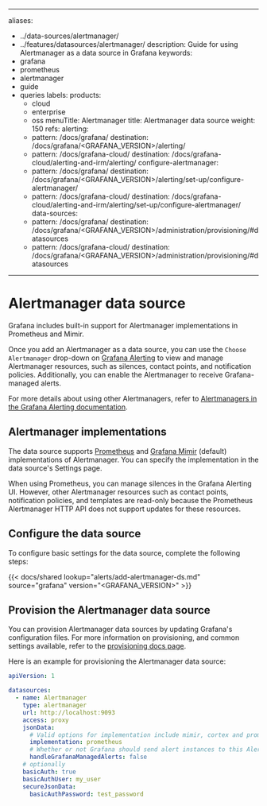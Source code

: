 -----

aliases:

- ../data-sources/alertmanager/
- ../features/datasources/alertmanager/
  description: Guide for using Alertmanager as a data source in Grafana
  keywords:
- grafana
- prometheus
- alertmanager
- guide
- queries
  labels:
  products:
  - cloud
  - enterprise
  - oss
    menuTitle: Alertmanager
    title: Alertmanager data source
    weight: 150
    refs:
    alerting:
  - pattern: /docs/grafana/
    destination: /docs/grafana/\<GRAFANA\_VERSION\>/alerting/
  - pattern: /docs/grafana-cloud/
    destination: /docs/grafana-cloud/alerting-and-irm/alerting/
    configure-alertmanager:
  - pattern: /docs/grafana/
    destination: /docs/grafana/\<GRAFANA\_VERSION\>/alerting/set-up/configure-alertmanager/
  - pattern: /docs/grafana-cloud/
    destination: /docs/grafana-cloud/alerting-and-irm/alerting/set-up/configure-alertmanager/
    data-sources:
  - pattern: /docs/grafana/
    destination: /docs/grafana/\<GRAFANA\_VERSION\>/administration/provisioning/\#datasources
  - pattern: /docs/grafana-cloud/
    destination: /docs/grafana/\<GRAFANA\_VERSION\>/administration/provisioning/\#datasources

-----

# Alertmanager data source

Grafana includes built-in support for Alertmanager implementations in Prometheus and Mimir.

Once you add an Alertmanager as a data source, you can use the `Choose Alertmanager` drop-down on [Grafana Alerting](ref:alerting) to view and manage Alertmanager resources, such as silences, contact points, and notification policies. Additionally, you can enable the Alertmanager to receive Grafana-managed alerts.

For more details about using other Alertmanagers, refer to [Alertmanagers in the Grafana Alerting documentation](ref:configure-alertmanager).

## Alertmanager implementations

The data source supports [Prometheus](https://prometheus.io/) and [Grafana Mimir](/docs/mimir/latest/) (default) implementations of Alertmanager. You can specify the implementation in the data source's Settings page.

When using Prometheus, you can manage silences in the Grafana Alerting UI. However, other Alertmanager resources such as contact points, notification policies, and templates are read-only because the Prometheus Alertmanager HTTP API does not support updates for these resources.

## Configure the data source

To configure basic settings for the data source, complete the following steps:

{{\< docs/shared lookup="alerts/add-alertmanager-ds.md" source="grafana" version="\<GRAFANA\_VERSION\>" \>}}

## Provision the Alertmanager data source

You can provision Alertmanager data sources by updating Grafana's configuration files.
For more information on provisioning, and common settings available, refer to the [provisioning docs page](ref:data-sources).

Here is an example for provisioning the Alertmanager data source:

``` yaml
apiVersion: 1

datasources:
  - name: Alertmanager
    type: alertmanager
    url: http://localhost:9093
    access: proxy
    jsonData:
      # Valid options for implementation include mimir, cortex and prometheus
      implementation: prometheus
      # Whether or not Grafana should send alert instances to this Alertmanager
      handleGrafanaManagedAlerts: false
    # optionally
    basicAuth: true
    basicAuthUser: my_user
    secureJsonData:
      basicAuthPassword: test_password
```
